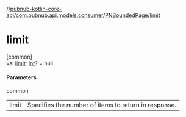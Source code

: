 //[pubnub-kotlin-core-api](../../../index.md)/[com.pubnub.api.models.consumer](../index.md)/[PNBoundedPage](index.md)/[limit](limit.md)

# limit

[common]\
val [limit](limit.md): [Int](https://kotlinlang.org/api/core/kotlin-stdlib/kotlin/-int/index.html)? = null

#### Parameters

common

| | |
|---|---|
| limit | Specifies the number of items to return in response. |
